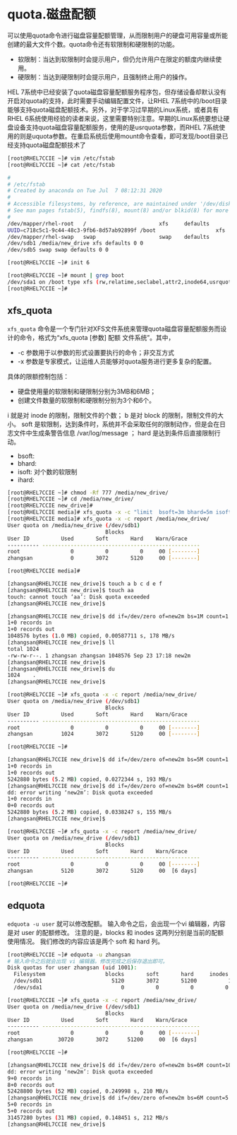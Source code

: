 # quota.磁盘配额

可以使用quota命令进行磁盘容量配额管理，从而限制用户的硬盘可用容量或所能创建的最大文件个数。quota命令还有软限制和硬限制的功能。
* 软限制：当达到软限制时会提示用户，但仍允许用户在限定的额度内继续使用。
* 硬限制：当达到硬限制时会提示用户，且强制终止用户的操作。

HEL 7系统中已经安装了quota磁盘容量配额服务程序包，但存储设备却默认没有开启对quota的支持，此时需要手动编辑配置文件，让RHEL 7系统中的/boot目录能够支持quota磁盘配额技术。另外，对于学习过早期的Linux系统，或者具有RHEL 6系统使用经验的读者来说，这里需要特别注意。早期的Linux系统要想让硬盘设备支持quota磁盘容量配额服务，使用的是usrquota参数，而RHEL 7系统使用的则是uquota参数。在重启系统后使用mount命令查看，即可发现/boot目录已经支持quota磁盘配额技术了


```sh
[root@RHEL7CCIE ~]# vim /etc/fstab
[root@RHEL7CCIE ~]# cat /etc/fstab

#
# /etc/fstab
# Created by anaconda on Tue Jul  7 08:12:31 2020
#
# Accessible filesystems, by reference, are maintained under '/dev/disk'
# See man pages fstab(5), findfs(8), mount(8) and/or blkid(8) for more info
#
/dev/mapper/rhel-root   /                       xfs     defaults        1 1
UUID=c718c5c1-9c44-48c3-9fb6-8d57ab92899f /boot                   xfs     defaults,uquota        1 2
/dev/mapper/rhel-swap   swap                    swap    defaults        0 0
/dev/sdb1 /media/new_drive xfs defaults 0 0
/dev/sdb5 swap swap defaults 0 0

[root@RHEL7CCIE ~]# init 6
```
```sh
[root@RHEL7CCIE ~]# mount | grep boot
/dev/sda1 on /boot type xfs (rw,relatime,seclabel,attr2,inode64,usrquota)
[root@RHEL7CCIE ~]#
```




## xfs_quota

`xfs_quota` 命令是一个专门针对XFS文件系统来管理quota磁盘容量配额服务而设计的命令，格式为“xfs_quota [参数] 配额 文件系统”。其中，
* -c 参数用于以参数的形式设置要执行的命令；非交互方式
* -x 参数是专家模式，让运维人员能够对quota服务进行更多复杂的配置。

具体的限额控制包括：
* 硬盘使用量的软限制和硬限制分别为3MB和6MB；
* 创建文件数量的软限制和硬限制分别为3个和6个。


i 就是对 inode 的限制，限制文件的个数； 
b 是对 block 的限制，限制文件的大小。
soft 是软限制，达到条件时，系统并不会采取任何的限制动作，但是会在日志文件中生成条警告信息 /var/log/message ；
hard 是达到条件后直接限制行动。

* bsoft: 
* bhard: 
* isoft: 对个数的软限制
* ihard: 

```sh
[root@RHEL7CCIE ~]# chmod -Rf 777 /media/new_drive/
[root@RHEL7CCIE ~]# cd /media/new_drive/
[root@RHEL7CCIE new_drive]#
[root@RHEL7CCIE media]# xfs_quota -x -c "limit  bsoft=3m bhard=5m isoft=3 ihard=6 zhangsan" /media/new_drive/
[root@RHEL7CCIE media]# xfs_quota -x -c report /media/new_drive/
User quota on /media/new_drive (/dev/sdb1)
                               Blocks
User ID          Used       Soft       Hard    Warn/Grace
---------- --------------------------------------------------
root                0          0          0     00 [--------]
zhangsan            0       3072       5120     00 [--------]

[root@RHEL7CCIE media]#
```

```sh
[zhangsan@RHEL7CCIE new_drive]$ touch a b c d e f
[zhangsan@RHEL7CCIE new_drive]$ touch aa
touch: cannot touch ‘aa’: Disk quota exceeded
[zhangsan@RHEL7CCIE new_drive]$
```

```sh
[zhangsan@RHEL7CCIE new_drive]$ dd if=/dev/zero of=new2m bs=1M count=1
1+0 records in
1+0 records out
1048576 bytes (1.0 MB) copied, 0.00587711 s, 178 MB/s
[zhangsan@RHEL7CCIE new_drive]$ ll
total 1024
-rw-rw-r--. 1 zhangsan zhangsan 1048576 Sep 23 17:18 new2m
[zhangsan@RHEL7CCIE new_drive]$
[zhangsan@RHEL7CCIE new_drive]$ du
1024    .
[zhangsan@RHEL7CCIE new_drive]$ 
```

```sh
[root@RHEL7CCIE ~]# xfs_quota -x -c report /media/new_drive/
User quota on /media/new_drive (/dev/sdb1)
                               Blocks
User ID          Used       Soft       Hard    Warn/Grace
---------- --------------------------------------------------
root                0          0          0     00 [--------]
zhangsan         1024       3072       5120     00 [--------]

[root@RHEL7CCIE ~]#
```


```sh
[zhangsan@RHEL7CCIE new_drive]$ dd if=/dev/zero of=new2m bs=5M count=1
1+0 records in
1+0 records out
5242880 bytes (5.2 MB) copied, 0.0272344 s, 193 MB/s
[zhangsan@RHEL7CCIE new_drive]$ dd if=/dev/zero of=new2m bs=6M count=1
dd: error writing ‘new2m’: Disk quota exceeded
1+0 records in
0+0 records out
5242880 bytes (5.2 MB) copied, 0.0338247 s, 155 MB/s
[zhangsan@RHEL7CCIE new_drive]$
```

```sh
[root@RHEL7CCIE ~]# xfs_quota -x -c report /media/new_drive/
User quota on /media/new_drive (/dev/sdb1)
                               Blocks
User ID          Used       Soft       Hard    Warn/Grace
---------- --------------------------------------------------
root                0          0          0     00 [--------]
zhangsan         5120       3072       5120     00  [6 days]

[root@RHEL7CCIE ~]#
```




## edquota

`edquota -u user` 就可以修改配额。
输入命令之后，会出现一个vi 编辑器，内容是对 user 的配额修改。
注意的是，blocks 和 inodes 这两列分别是当前的配额使用情况。
我们修改的内容应该是两个 soft 和 hard 列。

```sh
[root@RHEL7CCIE ~]# edquota -u zhangsan
# 输入命令之后就会出现 vi 编辑器。修改完成之后保存退出即可。
Disk quotas for user zhangsan (uid 1001):
  Filesystem                   blocks       soft       hard     inodes     soft     hard
  /dev/sdb1                      5120       3072       51200          1        3        5
  /dev/sda1                         0          0          0          0        0        0

[root@RHEL7CCIE ~]# xfs_quota -x -c report /media/new_drive/
User quota on /media/new_drive (/dev/sdb1)
                               Blocks
User ID          Used       Soft       Hard    Warn/Grace
---------- --------------------------------------------------
root                0          0          0     00 [--------]
zhangsan        30720       3072      51200     00  [6 days]

[root@RHEL7CCIE ~]#
```

```sh
[zhangsan@RHEL7CCIE new_drive]$ dd if=/dev/zero of=new2m bs=6M count=10
dd: error writing ‘new2m’: Disk quota exceeded
9+0 records in
8+0 records out
52428800 bytes (52 MB) copied, 0.249998 s, 210 MB/s
[zhangsan@RHEL7CCIE new_drive]$ dd if=/dev/zero of=new2m bs=6M count=5
5+0 records in
5+0 records out
31457280 bytes (31 MB) copied, 0.148451 s, 212 MB/s
[zhangsan@RHEL7CCIE new_drive]$
```

